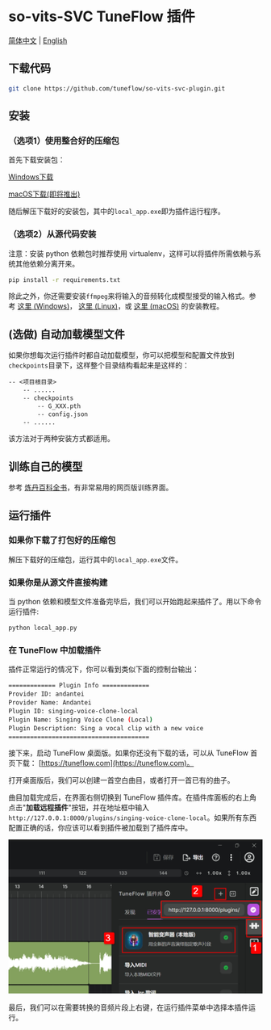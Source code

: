 # so-vits-SVC TuneFlow 插件

[简体中文](./README.zh.md) | [English](./README.md)

## 下载代码

```bash
git clone https://github.com/tuneflow/so-vits-svc-plugin.git
```

## 安装

### （选项1）使用整合好的压缩包

首先下载安装包：

[Windows下载](https://plugin-dist.tuneflow.com/plugins/binary/svc_local/win-x64-1.0.0.zip)

[macOS下载(即将推出)](#)

随后解压下载好的安装包，其中的`local_app.exe`即为插件运行程序。

### （选项2）从源代码安装

注意：安装 python 依赖包时推荐使用 virtualenv，这样可以将插件所需依赖与系统其他依赖分离开来。

```bash
pip install -r requirements.txt
```

除此之外，你还需要安装`ffmpeg`来将输入的音频转化成模型接受的输入格式。参考 [这里 (Windows)](https://zhuanlan.zhihu.com/p/118362010)， [这里 (Linux)](https://cloud.tencent.com/developer/article/1711770)，或 [这里 (macOS)](https://www.jianshu.com/p/f6990aee6c7f) 的安装教程。

## (选做) 自动加载模型文件

如果你想每次运行插件时都自动加载模型，你可以把模型和配置文件放到`checkpoints`目录下，这样整个目录结构看起来是这样的：

```
-- <项目根目录>
    -- ......
    -- checkpoints
        -- G_XXX.pth
        -- config.json
    -- ......
```

该方法对于两种安装方式都适用。

## 训练自己的模型

参考 [炼丹百科全书](https://docs.qq.com/doc/DUWdxS1ZaV29vZnlV)，有非常易用的网页版训练界面。

## 运行插件

### 如果你下载了打包好的压缩包

解压下载好的压缩包，运行其中的`local_app.exe`文件。

### 如果你是从源文件直接构建

当 python 依赖和模型文件准备完毕后，我们可以开始跑起来插件了。用以下命令运行插件:

```bash
python local_app.py
```

### 在 TuneFlow 中加载插件

插件正常运行的情况下，你可以看到类似下面的控制台输出：

```bash
============= Plugin Info =============
Provider ID: andantei
Provider Name: Andantei
Plugin ID: singing-voice-clone-local
Plugin Name: Singing Voice Clone (Local)
Plugin Description: Sing a vocal clip with a new voice
=======================================
```

接下来，启动 TuneFlow 桌面版。如果你还没有下载的话，可以从 TuneFlow 首页下载： [https://tuneflow.com](https://tuneflow.com)。

打开桌面版后，我们可以创建一首空白曲目，或者打开一首已有的曲子。

曲目加载完成后，在界面右侧切换到 TuneFlow 插件库。在插件库面板的右上角点击"**加载远程插件**"按钮，并在地址框中输入`http://127.0.0.1:8000/plugins/singing-voice-clone-local`。如果所有东西配置正确的话，你应该可以看到插件被加载到了插件库中。

![加载本地插件](./images/load_plugin_zh.jpg)

最后，我们可以在需要转换的音频片段上右键，在运行插件菜单中选择本插件运行。
